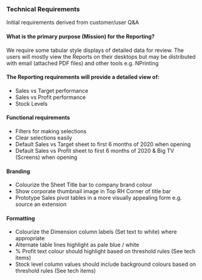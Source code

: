 ### Technical Requirements

Initial requirements derived from customer/user Q&A

#### What is the primary purpose (Mission) for the Reporting?

We require some tabular style displays of detailed data for review.
The users will mostly view the Reports on their desktops but may be 
distributed with email (attached PDF files) and other tools e.g. NPrinting


#### The Reporting requirements will provide a detailed view of:

* Sales vs Target performance
* Sales vs Profit performance
* Stock Levels 

#### Functional requirements

* Filters for making selections
* Clear selections easily
* Default Sales vs Target sheet to first 6 months of 2020 when opening
* Default Sales vs Profit sheet to first 6 months of 2020 & Big TV (Screens) when opening

#### Branding

* Colourize the Sheet Title bar to company brand colour
* Show corporate thumbnail image in Top RH Corner of title bar
* Prototype Sales pivot tables in a more visually appealing form e.g. source an extension 

#### Formatting

* Colourize the Dimension column labels (Set text to white) where appropriate
* Alternate table lines highlight as pale blue / white
* % Profit text colour should highlight based on threshold rules (See tech items)
* Stock level column values should include background colours based on threshold rules
 (See tech items)
